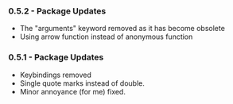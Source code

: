 ### 0.5.2 - Package Updates
* The "arguments" keyword removed as it has become obsolete
* Using arrow function instead of anonymous function

### 0.5.1 - Package Updates
* Keybindings removed
* Single quote marks instead of double.
* Minor annoyance (for me) fixed.
